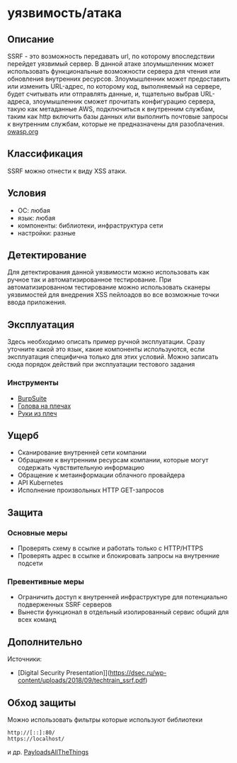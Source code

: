 # уязвимость/атака

## Описание
SSRF - это возможность передавать url, по которому впоследствии перейдет уязвимый сервер. В данной атаке злоумышленник может использовать функциональные возможности сервера для чтения или обновления внутренних ресурсов. Злоумышленник может предоставить или изменить URL-адрес, по которому код, выполняемый на сервере, будет считывать или отправлять данные, и, тщательно выбрав URL-адреса, злоумышленник сможет прочитать конфигурацию сервера, такую как метаданные AWS, подключиться к внутренним службам, таким как http включить базы данных или выполнить почтовые запросы к внутренним службам, которые не предназначены для разоблачения. [owasp.org](https://www.owasp.org/index.php/Server_Side_Request_Forgery)

## Классификация
SSRF можно отнести к виду XSS атаки. 

## Условия
- ОС: любая
- язык: любая
- компоненты: библиотеки, инфраструктура сети
- настройки: разные
	
## Детектирование
Для детектирования данной уязвимости можно использовать как ручное так и автоматизированное тестирование.
При автоматизированном тестирование можно использовать сканеры уязвимостей для внедрения XSS пейлоадов во все возможные точки ввода приложения. 


## Эксплуатация

Здесь необходимо описать пример ручной эксплуатации. Сразу уточните какой это язык, какие компоненты используются, если эксплуатация специфична только для этих условий. Можно записать сюда порядок действий при эксплуатации тестового задания

### Инструменты
- [BurpSuite](https://portswigger.net/burp)
- [Голова на плечах](https://ru.wikipedia.org/wiki/%D0%93%D0%BE%D0%BB%D0%BE%D0%B2%D0%B0)
- [Руки из плеч](https://ru.wikipedia.org/wiki/%D0%A0%D1%83%D0%BA%D0%B0) 


## Ущерб
- Сканирование внутренней сети компании
- Обращение к внутренним ресурсам компании, которые могут содержать чувствительную
информацию
- Обращение к метаинформации облачного провайдера
- API Kubernetes
- Исполнение произвольных HTTP GET-запросов

## Защита
### Основные меры
- Проверять схему в ссылке и работать только с HTTP/HTTPS
- Проверять адрес в ссылке и блокировать запросы на внутренние подсети 

### Превентивные меры
- Ограничить доступ к внутренней
инфраструктуре для потенциально
подверженных SSRF серверов
- Вынести  функционал в отдельный
изолированный сервис общий для всех
команд

## Дополнительно
Источники:
- [Digital Security Presentation]](https://dsec.ru/wp-content/uploads/2018/09/techtrain_ssrf.pdf)

## Обход защиты
Можно использовать фильтры которые используют библиотеки
```
http://[::]:80/
https://localhost/
```
и др. [PayloadsAllTheThings](https://github.com/swisskyrepo/PayloadsAllTheThings/blob/master/Server%20Side%20Request%20Forgery/README.md)

